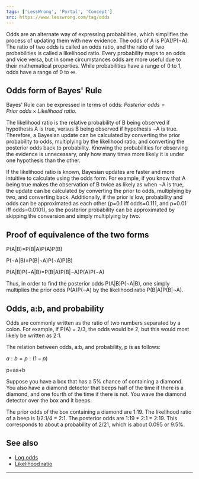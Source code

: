```yaml
---
tags: ['LessWrong', 'Portal', 'Concept']
src: https://www.lesswrong.com/tag/odds
---
```


Odds are an alternate way of expressing probabilities, which simplifies the process of updating them with new evidence. The odds of A is P(A)/P(¬A). The ratio of two odds is called an odds ratio, and the ratio of two probabilities is called a likelihood ratio. Every probability maps to an odds and vice versa, but in some circumstances odds are more useful due to their mathematical properties. While probabilities have a range of 0 to 1, odds have a range of 0 to ∞.

## Odds form of Bayes' Rule
Bayes' Rule can be expressed in terms of odds: *Posterior* *odds* = *Prior* *odds* × *Likelihood* *ratio*.

The likelihood ratio is the relative probability of B being observed if hypothesis A is true, versus B being observed if hypothesis ¬A is true. Therefore, a Bayesian update can be calculated by converting the prior probability to odds, multiplying by the likelihood ratio, and converting the posterior odds back to probability. Knowing the probabilities for observing the evidence is unnecessary, only how many times more likely it is under one hypothesis than the other.

If the likelihood ratio is known, Bayesian updates are faster and more intuitive to calculate using the odds form. For example, if you know that A being true makes the observation of B twice as likely as when ¬A is true, the update can be calculated by converting the prior to odds, multiplying by two, and converting back. Additionally, if the prior is low, probability and odds can be approximated as each other (p=0.1 iff odds=0.111, and p=0.01 iff odds=0.0101), so the posterior probability can be approximated by skipping the conversion and simply multiplying by two.

## Proof of equivalence of the two forms
P(A|B)=P(B|A)P(A)P(B)

P(¬A|B)=P(B|¬A)P(¬A)P(B)

P(A|B)P(¬A|B)=P(B|A)P(B|¬A)P(A)P(¬A)

Thus, in order to find the posterior odds P(A|B)P(¬A|B), one simply multiplies the prior odds P(A)P(¬A) by the likelihood ratio P(B|A)P(B|¬A).

## Odds, a:b, and probability
Odds are commonly written as the ratio of two numbers separated by a colon. For example, if P(A) = 2/3, the odds would be 2, but this would most likely be written as 2:1.

The relation between odds, a:b, and probability, p is as follows:

*a* : *b* = *p* : (1 − *p*)

p=aa+b

Suppose you have a box that has a 5% chance of containing a diamond. You also have a diamond detector that beeps half of the time if there is a diamond, and one fourth of the time if there is not. You wave the diamond detector over the box and it beeps.

The prior odds of the box containing a diamond are 1:19. The likelihood ratio of a beep is 1/2:1/4 = 2:1. The posterior odds are 1:19 * 2:1 = 2:19. This corresponds to about a probability of 2/21, which is about 0.095 or 9.5%.

## See also
- [Log odds](https://www.lesswrong.com/tag/log-odds)
- [Likelihood ratio](https://www.lesswrong.com/tag/likelihood-ratio)



---

